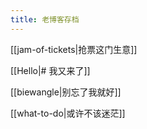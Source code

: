 ```yaml
---
title: 老博客存档
---
```


[[jam-of-tickets|抢票这门生意]]

[[Hello|# 我又来了]]

[[biewangle|别忘了我就好]]

[[what-to-do|或许不该迷茫]]

